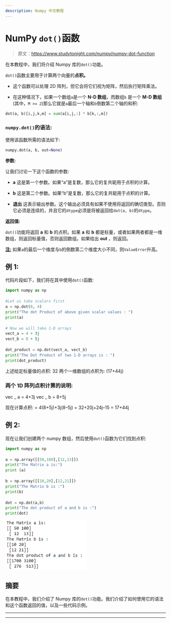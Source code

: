 ```yaml
---
description: Numpy 中文教程
---
```


# NumPy `dot()`函数

> 原文：<https://www.studytonight.com/numpy/numpy-dot-function>

在本教程中，我们将介绍 Numpy 库的`dot()`功能。

`dot()`函数主要用于计算两个向量的**点积。**

*   这个函数可以处理 2D 阵列，但它会将它们视为矩阵，然后执行矩阵乘法。

*   在这种情况下，如果一个数组`a`是一个 **N-D 数组**，而数组`b` 是一个 **M-D 数组**(其中，`M >= 2`)那么它就是`a`最后一个轴和`b`倒数第二个轴的和积:

```py
dot(a, b)[i,j,k,m] = sum(a[i,j,:] * b[k,:,m])
```

### `numpy.dot()`的语法:

使用该函数所需的语法如下:

```py
numpy.dot(a, b, out=None)
```

**参数:**

让我们讨论一下这个函数的参数:

*   **a**
    这是第一个参数。如果“a”是复数，那么它的复共轭用于点积的计算。

*   **b**
    这是第二个参数。如果“b”是复数，那么它的复共轭用于点积的计算。

*   **退出**
    这表示输出参数。这个输出必须具有如果不使用将返回的确切类型。否则它必须是连续的，并且它的`dtype`必须是将被返回给`dot(a, b)`的`dtype`。

**返回值:**

`dot()`功能将返回 **a** 和 **b** 的点积。如果 **a** 和 **b** 都是标量，或者如果两者都是一维数组，则返回标量值，否则返回数组。如果给出 **out** ，则返回。

<u>**注:**</u> 如果`a`的最后一个维度与`b`的倒数第二个维度大小不同，则`ValueError`升高。

## 例 1:

代码片段如下，我们将在其中使用`dot()`函数:

```py
import numpy as np

#Let us take scalars first 
a = np.dot(8, 4) 
print("The dot Product of above given scalar values : ")
print(a) 

# Now we will take 1-D arrays 
vect_a = 4 + 3j
vect_b = 8 + 5j

dot_product = np.dot(vect_a, vect_b) 
print("The Dot Product of two 1-D arrays is : ")
print(dot_product) 
```

上述给定标量值的点积:
32
两个一维数组的点积为:
(17+44j)

### 两个 1D 阵列点积计算的说明:

vec _ a = 4+3j
vec _ b = 8+5j

现在计算点积:
= 4(8+5j)+3j(8–5j)
= 32+20j+24j–15
= 17+44j

## 例 2:

现在让我们创建两个 numpy 数组，然后使用`dot()`函数为它们找到点积:

```py
import numpy as np

a = np.array([[50,100],[12,13]])  
print("The Matrix a is:")
print (a)

b = np.array([[10,20],[12,21]])  
print("The Matrix b is :")
print(b)

dot = np.dot(a,b)  
print("The dot product of a and b is :")
print(dot)
```

![Numpy dot() function example](img/dcbb8ededb5e352dad5eeb363dd86e73.png)

## 摘要

在本教程中，我们介绍了 Numpy 库的`dot()`功能。我们介绍了如何使用它的语法和这个函数返回的值，以及一些代码示例。

* * *

* * *